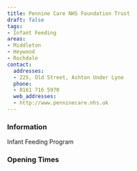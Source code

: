 ```yaml
---
title: Pennine Care NHS Foundation Trust
draft: false
tags:
- Infant Feeding
areas:
- Middleton
- Heywood
- Rochdale
contact:
  addresses:
  - 225, Old Street, Ashton Under Lyne
  phone:
  - 0161 716 5970
  web_addresses:
  - http://www.penninecare.nhs.uk
---
```


### Information
Infant Feeding Program

### Opening Times

